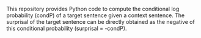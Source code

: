 This repository provides Python code to compute the conditional log probability (condP) of a target sentence given a context sentence. The surprisal of the target sentence can be directly obtained as the negative of this conditional probability (surprisal = -condP).
